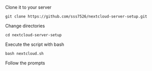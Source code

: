 Clone it to your server

```
git clone https://github.com/sss7526/nextcloud-server-setup.git
```

Change directories

```
cd nextcloud-server-setup
```

Execute the script with bash

```
bash nextcloud.sh
```

Follow the prompts